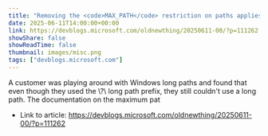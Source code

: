 ```yaml
---
title: "Removing the <code>MAX_PATH</code> restriction on paths applies only to paths"
date: 2025-06-11T14:00:00+00:00
link: https://devblogs.microsoft.com/oldnewthing/20250611-00/?p=111262
showShare: false
showReadTime: false
thumbnail: images/misc.png
tags: ["devblogs.microsoft.com"]
---
```

A customer was playing around with Windows long paths and found that even though they used the \\?\ long path prefix, they still couldn't use a long path. The documentation on the maximum pat

- Link to article: https://devblogs.microsoft.com/oldnewthing/20250611-00/?p=111262